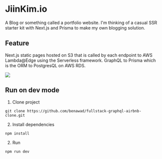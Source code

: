 # JiinKim.io

A Blog or something called a portfolio website. I'm thinking of a casual SSR starter kit with Next.js and Prisma to make my own blogging solution.  
   
## Feature

Next.js static pages hosted on S3 that is called by each endpoint to AWS Lambda@Edge using the Serverless framework. GraphQL to Prisma which is the ORM to PostgresQL on AWS RDS.  

<img src="https://i.stack.imgur.com/uXgjX.png">
  
## Run on dev mode
  
1. Clone project    

```
git clone https://github.com/benawad/fullstack-graphql-airbnb-clone.git
```
  
2. Install dependencies  

```
npm install
```
2. Run    

```
npm run dev
```